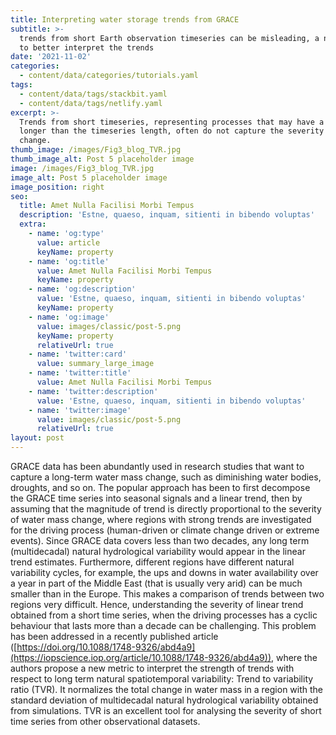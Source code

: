 ```yaml
---
title: Interpreting water storage trends from GRACE
subtitle: >-
  trends from short Earth observation timeseries can be misleading, a new metric
  to better interpret the trends
date: '2021-11-02'
categories:
  - content/data/categories/tutorials.yaml
tags:
  - content/data/tags/stackbit.yaml
  - content/data/tags/netlify.yaml
excerpt: >-
  Trends from short timeseries, representing processes that may have a cycle
  longer than the timeseries length, often do not capture the severity of
  change.
thumb_image: /images/Fig3_blog_TVR.jpg
thumb_image_alt: Post 5 placeholder image
image: /images/Fig3_blog_TVR.jpg
image_alt: Post 5 placeholder image
image_position: right
seo:
  title: Amet Nulla Facilisi Morbi Tempus
  description: 'Estne, quaeso, inquam, sitienti in bibendo voluptas'
  extra:
    - name: 'og:type'
      value: article
      keyName: property
    - name: 'og:title'
      value: Amet Nulla Facilisi Morbi Tempus
      keyName: property
    - name: 'og:description'
      value: 'Estne, quaeso, inquam, sitienti in bibendo voluptas'
      keyName: property
    - name: 'og:image'
      value: images/classic/post-5.png
      keyName: property
      relativeUrl: true
    - name: 'twitter:card'
      value: summary_large_image
    - name: 'twitter:title'
      value: Amet Nulla Facilisi Morbi Tempus
    - name: 'twitter:description'
      value: 'Estne, quaeso, inquam, sitienti in bibendo voluptas'
    - name: 'twitter:image'
      value: images/classic/post-5.png
      relativeUrl: true
layout: post
---
```

GRACE data has been abundantly used in research studies that want to capture a long-term water mass change, such as diminishing water bodies, droughts, and so on. The popular approach has been to first decompose the GRACE time series into seasonal signals and a linear trend, then by assuming that the magnitude of trend is directly proportional to the severity of water mass change, where regions with strong trends are investigated for the driving process (human-driven or climate change driven or extreme events). Since GRACE data covers less than two decades, any long term (multidecadal) natural hydrological variability would appear in the linear trend estimates. Furthermore, different regions have different natural variability cycles, for example, the ups and downs in water availability over a year in part of the Middle East (that is usually very arid) can be much smaller than in the Europe. This makes a comparison of trends between two regions very difficult. Hence, understanding the severity of linear trend obtained from a short time series, when the driving processes has a cyclic behaviour that lasts more than a decade
can be challenging. This problem has been addressed in a recently published article ([https://doi.org/10.1088/1748-9326/abd4a9](https://iopscience.iop.org/article/10.1088/1748-9326/abd4a9)), where the authors propose a new metric to interpret the strength of trends with respect to long term natural spatiotemporal variability: Trend to variability ratio (TVR). It normalizes the total change in water mass in a region with the standard deviation of multidecadal natural hydrological variability obtained from simulations. TVR is an excellent tool for analysing the severity of short time series from other observational datasets.
